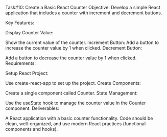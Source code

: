 Task#10: Create a Basic React Counter
Objective: Develop a simple React application that includes a counter with increment and decrement buttons.

Key Features:

Display Counter Value:

Show the current value of the counter.
Increment Button:
Add a button to increase the counter value by 1 when clicked.
Decrement Button:

Add a button to decrease the counter value by 1 when clicked.
Requirements:

Setup React Project:

Use create-react-app to set up the project.
Create Components:

Create a single component called Counter.
State Management:

Use the useState hook to manage the counter value in the Counter component.
Deliverables:

A React application with a basic counter functionality.
Code should be clean, well-organized, and use modern React practices (functional components and hooks).

